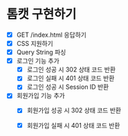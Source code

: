 # 톰캣 구현하기

- [x] GET /index.html 응답하기
- [x] CSS 지원하기
- [x] Query String 파싱
- [x] 로그인 기능 추가
  - [x] 로그인 성공 시 302 상태 코드 반환
  - [x] 로그인 실패 시 401 상태 코드 반환
  - [x] 로그인 성공 시 Session ID 반환
- [x] 회원가입 기능 추가
  - [x] 회원가입 성공 시 302 상태 코드 반환
  - [x] 회원가입 실패 시 401 상태 코드 반환


